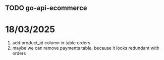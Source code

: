 ## TODO go-api-ecommerce

# 18/03/2025

1. add product_id column in table orders
2. maybe we can remove payments table, because it looks redundant with orders
